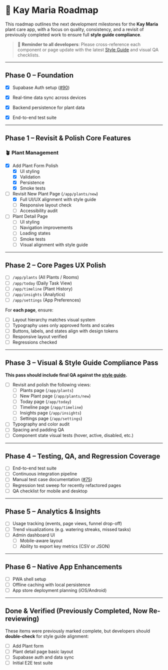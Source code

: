# 🌱 Kay Maria Roadmap

This roadmap outlines the next development milestones for the **Kay Maria** plant care app, with a focus on quality, consistency, and a revisit of previously completed work to ensure full **style guide compliance**.

> 📝 **Reminder to all developers**: Please cross-reference each component or page update with the latest [Style Guide](https://github.com/osmond/kaymaria/blob/main/docs/style-guide.md) and visual QA checklists.

---

## Phase 0 – Foundation

 - [x] Supabase Auth setup ([#90](https://github.com/osmond/kaymaria/issues/90))

- [x] Real-time data sync across devices
- [x] Backend persistence for plant data
- [x] End-to-end test suite

---

## Phase 1 – Revisit & Polish Core Features

### 🪴 Plant Management

 - [x] Add Plant Form Polish
   - [x] UI styling
   - [x] Validation
   - [x] Persistence
   - [x] Smoke tests

- [ ] Revisit New Plant Page (`/app/plants/new`)
  - [x] Full UI/UX alignment with style guide
  - [ ] Responsive layout check
  - [ ] Accessibility audit

- [ ] Plant Detail Page
  - [ ] UI styling
  - [ ] Navigation improvements
  - [ ] Loading states
  - [ ] Smoke tests
  - [ ] Visual alignment with style guide

---

## Phase 2 – Core Pages UX Polish

- [ ] `/app/plants` (All Plants / Rooms)
- [ ] `/app/today` (Daily Task View)
- [ ] `/app/timeline` (Plant History)
- [ ] `/app/insights` (Analytics)
- [ ] `/app/settings` (App Preferences)

For **each page**, ensure:
  - [ ] Layout hierarchy matches visual system
  - [ ] Typography uses only approved fonts and scales
  - [ ] Buttons, labels, and states align with design tokens
  - [ ] Responsive layout verified
  - [ ] Regressions checked

---

## Phase 3 – Visual & Style Guide Compliance Pass

**This pass should include final QA against the [style guide](https://github.com/osmond/kaymaria/blob/main/docs/style-guide.md).**

- [ ] Revisit and polish the following views:
  - [ ] Plants page (`/app/plants`)
  - [ ] New Plant page (`/app/plants/new`)
  - [ ] Today page (`/app/today`)
  - [ ] Timeline page (`/app/timeline`)
  - [ ] Insights page (`/app/insights`)
  - [ ] Settings page (`/app/settings`)
- [ ] Typography and color audit
- [ ] Spacing and padding QA
- [ ] Component state visual tests (hover, active, disabled, etc.)

---

## Phase 4 – Testing, QA, and Regression Coverage

- [ ] End-to-end test suite
- [ ] Continuous integration pipeline
- [ ] Manual test case documentation ([#75](https://github.com/osmond/kaymaria/issues/75))
- [ ] Regression test sweep for recently refactored pages
- [ ] QA checklist for mobile and desktop

---

## Phase 5 – Analytics & Insights

- [ ] Usage tracking (events, page views, funnel drop-off)
- [ ] Trend visualizations (e.g. watering streaks, missed tasks)
- [ ] Admin dashboard UI
  - [ ] Mobile-aware layout
  - [ ] Ability to export key metrics (CSV or JSON)

---

## Phase 6 – Native App Enhancements

- [ ] PWA shell setup
- [ ] Offline caching with local persistence
- [ ] App store deployment planning (iOS/Android)

---

## Done & Verified (Previously Completed, Now Re-reviewing)

These items were previously marked complete, but developers should **double-check** for style guide alignment:

- [ ] Add Plant form
- [ ] Plant detail page basic layout
- [ ] Supabase auth and data sync
- [ ] Initial E2E test suite
